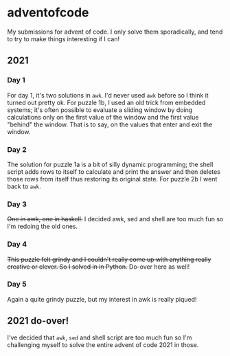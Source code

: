 # adventofcode
My submissions for advent of code. I only solve them sporadically, and tend to try to make things interesting if I can!

## 2021

### Day 1
For day 1, it's two solutions in `awk`. I'd never used `awk` before so I think it turned out pretty ok. For puzzle 1b, I used an old trick from embedded systems; it's often possible to evaluate a sliding window by doing calculations only on the first value of the window and the first value "behind" the window. That is to say, on the values that enter and exit the window.

### Day 2
The solution for puzzle 1a is a bit of silly dynamic programming; the shell script adds rows to itself to calculate and print the answer and then deletes those rows from itself thus restoring its original state. For puzzle 2b I went back to `awk`.

### Day 3
~~One in awk, one in haskell.~~ I decided awk, sed and shell are too much fun so I'm redoing the old ones.

### Day 4
~~This puzzle felt grindy and I couldn't really come up with anything really creative or clever. So I solved in in Python.~~ Do-over here as well!

### Day 5
Again a quite grindy puzzle, but my interest in awk is really piqued!

## 2021 do-over!
I've decided that `awk`, `sed` and shell script are too much fun so I'm challenging myself to solve the entire advent of code 2021 in those.
